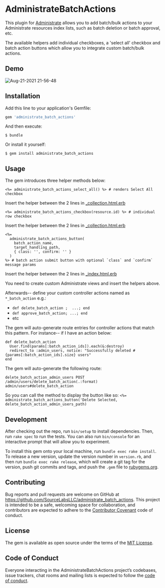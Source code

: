 # AdministrateBatchActions

This plugin for [Administrate](https://github.com/thoughtbot/administrate) allows you to add batch/bulk actions to your Administrate resources index lists, such as batch deletion or batch approval, etc.

The available helpers add individual checkboxes, a 'select all' checkbox and batch action buttons which allow you to integrate custom batch/bulk actions.

## Demo
![Aug-21-2021 21-56-48](https://user-images.githubusercontent.com/541665/130339415-c69f4b53-e248-449a-8764-7a854c5b0dcb.gif)

## Installation

Add this line to your application's Gemfile:

```ruby
gem 'administrate_batch_actions'
```

And then execute:

    $ bundle

Or install it yourself:

    $ gem install administrate_batch_actions

## Usage

The gem introduces three helper methods below:
```
<%= administrate_batch_actions_select_all() %> # renders Select All checkbox
```
Insert the helper between the 2 lines in [_collection.html.erb](https://github.com/thoughtbot/administrate/blob/v0.16.0/app/views/administrate/application/_collection.html.erb#L23-L24)

```
<%= administrate_batch_actions_checkbox(resource.id) %> # individual row checkbox
```
Insert the helper between the 2 lines in [_collection.html.erb](https://github.com/thoughtbot/administrate/blob/v0.16.0/app/views/administrate/application/_collection.html.erb#L61-L62)

```
<%=
  administrate_batch_actions_button(
    batch_action_name,
    target_handling_path,
    { class: '', confirm: '' }
  )
%> # batch action submit button with optional `class` and `confirm` message params
```
Insert the helper between the 2 lines in [_index.html.erb](https://github.com/thoughtbot/administrate/blob/v0.16.0/app/views/administrate/application/index.html.erb#L34)

You need to create custom Administrate views and insert the helpers above.

Afterwards-- define your custom controller actions named as `*_batch_action` e.g.:
* `def delete_batch_action ;  ...; end`
* `def approve_batch_action; ...; end`
* etc

The gem will auto-generate route entries for controller actions that match this pattern. For instance-- if I have an action below:

```
def delete_batch_action
  User.find(params[:batch_action_ids]).each(&:destroy)
  redirect_to :admin_users, notice: "Successfully deleted #{params[:batch_action_ids].size} users"
end
```

The gem will auto-generate the following route:
```
delete_batch_action_admin_users POST  /admin/users/delete_batch_action(.:format)  admin/users#delete_batch_action
```
So you can call the method to display the button like so: `<%= administrate_batch_actions_button('Delete Selected, delete_batch_action_admin_users_path)`

## Development

After checking out the repo, run `bin/setup` to install dependencies. Then, run `rake spec` to run the tests. You can also run `bin/console` for an interactive prompt that will allow you to experiment.

To install this gem onto your local machine, run `bundle exec rake install`. To release a new version, update the version number in `version.rb`, and then run `bundle exec rake release`, which will create a git tag for the version, push git commits and tags, and push the `.gem` file to [rubygems.org](https://rubygems.org).

## Contributing

Bug reports and pull requests are welcome on GitHub at https://github.com/SourceLabsLLC/administrate_batch_actions. This project is intended to be a safe, welcoming space for collaboration, and contributors are expected to adhere to the [Contributor Covenant](http://contributor-covenant.org) code of conduct.

## License

The gem is available as open source under the terms of the [MIT License](https://opensource.org/licenses/MIT).

## Code of Conduct

Everyone interacting in the AdministrateBatchActions project’s codebases, issue trackers, chat rooms and mailing lists is expected to follow the [code of conduct](https://github.com/SourceLabsLLC/administrate_batch_actions/blob/master/CODE_OF_CONDUCT.md).
